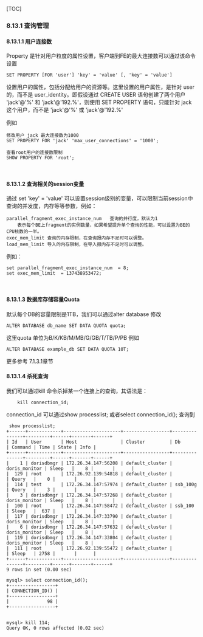 [TOC]

### 8.13.1 查询管理

#### 8.13.1.1 用户连接数

Property 是针对用户粒度的属性设置，客户端到FE的最大连接数可以通过该命令设置
```
SET PROPERTY [FOR 'user'] 'key' = 'value' [, 'key' = 'value']
```
设置用户的属性，包括分配给用户的资源等。这里设置的用户属性，是针对 user 的，而不是 user_identity。即假设通过 CREATE USER 语句创建了两个用户 'jack'@'%' 和 'jack'@'192.%'，则使用 SET PROPERTY 语句，只能针对 jack 这个用户，而不是 'jack'@'%' 或 'jack'@'192.%'


例如 
~~~
修改用户 jack 最大连接数为1000
SET PROPERTY FOR 'jack' 'max_user_connections' = '1000';

查看root用户的连接数限制
SHOW PROPERTY FOR 'root'; 
~~~
<br>

#### 8.13.1.2 查询相关的session变量

通过 set 'key' = 'value' 可以设置session级别的变量，可以限制当前session中查询的并发度，内存等等参数，例如：

```
parallel_fragment_exec_instance_num   查询的并行度，默认为1
    表示每个BE上fragment的实例数量，如果希望提升单个查询的性能，可以设置为BE的CPU核数的一半。
exec_mem_limit 查询的内存限制，在查询报内存不足时可以调整。
load_mem_limit 导入的内存限制，在导入报内存不足时可以调整。
```
例如：

```
set parallel_fragment_exec_instance_num  = 8; 
set exec_mem_limit  = 137438953472;
```

<br>

#### 8.13.1.3 数据库存储容量Quota

默认每个DB的容量限制是1TB，我们可以通过alter database 修改
```
ALTER DATABASE db_name SET DATA QUOTA quota;
```

这里quota 单位为B/K/KB/M/MB/G/GB/T/TB/P/PB
例如
```
ALTER DATABASE example_db SET DATA QUOTA 10T;
```

更多参考 7.1.3.1章节

#### 8.13.1.4 杀死查询

我们可以通过kill 命令杀掉某一个连接上的查询，其语法是：
```
    kill connection_id;
```

connection_id 可以通过show processlist; 或者select connection\_id(); 查询到
```
 show processlist;
+------+------------+---------------------+-----------------+---------------+---------+------+-------+------+
| Id   | User       | Host                | Cluster         | Db            | Command | Time | State | Info |
+------+------------+---------------------+-----------------+---------------+---------+------+-------+------+
|    1 | dorisdbmgr | 172.26.34.147:56208 | default_cluster | doris_monitor | Sleep   |    8 |       |      |
|  129 | root       | 172.26.92.139:54818 | default_cluster |               | Query   |    0 |       |      |
|  114 | test       | 172.26.34.147:57974 | default_cluster | ssb_100g      | Query   |    3 |       |      |
|    3 | dorisdbmgr | 172.26.34.147:57268 | default_cluster | doris_monitor | Sleep   |    8 |       |      |
|  100 | root       | 172.26.34.147:58472 | default_cluster | ssb_100       | Sleep   |  637 |       |      |
|  117 | dorisdbmgr | 172.26.34.147:33790 | default_cluster | doris_monitor | Sleep   |    8 |       |      |
|    6 | dorisdbmgr | 172.26.34.147:57632 | default_cluster | doris_monitor | Sleep   |    8 |       |      |
|  119 | dorisdbmgr | 172.26.34.147:33804 | default_cluster | doris_monitor | Sleep   |    8 |       |      |
|  111 | root       | 172.26.92.139:55472 | default_cluster |               | Sleep   | 2758 |       |      |
+------+------------+---------------------+-----------------+---------------+---------+------+-------+------+
9 rows in set (0.00 sec)

mysql> select connection_id();
+-----------------+
| CONNECTION_ID() |
+-----------------+
|              98 |
+-----------------+


mysql> kill 114;
Query OK, 0 rows affected (0.02 sec)

```


<br>